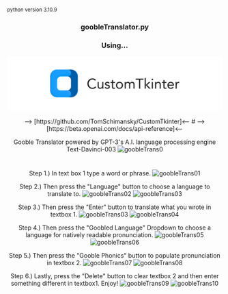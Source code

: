 <small>python version 3.10.9</small>


<h3 align="center">  goobleTranslator.py</h3>
<h3 align="center"> Using...</h3>
    <p align="center">
    <picture>
        <source media="(prefers-color-scheme: dark)" srcset="./documentation_images/CustomTkinter_logo_dark.png">
        <img src="./documentation_images/CustomTkinter_logo_light.png">
    </picture>
    </p>
<div align="center">
--> [https://github.com/TomSchimansky/CustomTkinter]<--
#
--> [https://beta.openai.com/docs/api-reference]<--

Gooble Translator powered by GPT-3's A.I. language processing engine Text-Davinci-003
![goobleTrans0](https://user-images.githubusercontent.com/86094465/211255401-070a6b85-48aa-4518-bcc8-b7025dc6fc39.png)

# 
# 
# 
      
Step 1.) In text box 1 type a word or phrase.
![goobleTrans01](https://user-images.githubusercontent.com/86094465/211255411-c8338055-437f-4b3e-b0e1-4b6582430924.png)


Step 2.) Then press the "Language" button to choose a language to translate to.
![goobleTrans02](https://user-images.githubusercontent.com/86094465/211256698-0bd8d412-08ee-42b9-b06e-d8691fed0c1f.png)
![goobleTrans03](https://user-images.githubusercontent.com/86094465/211256709-ea21e789-d11f-470e-b021-3a00b2db0465.png)


Step 3.) Then press the "Enter" button to translate what you wrote in textbox 1.
![goobleTrans03](https://user-images.githubusercontent.com/86094465/211255433-85bdecc4-d0cd-4c42-8d49-1bc845ddc23d.png)
![goobleTrans04](https://user-images.githubusercontent.com/86094465/211255448-b8d040f9-a17d-4949-b18c-7f778ed112d4.png)


Step 4.) Then press the "Goobled Language" Dropdown to choose a language for natively readable pronunciation.
![goobleTrans05](https://user-images.githubusercontent.com/86094465/211255469-c23976a3-e815-4722-bee3-c9268d7dd7ca.png)
![goobleTrans06](https://user-images.githubusercontent.com/86094465/211255564-cb3b41c3-6ccc-47c7-9d0c-a0cd981a365e.png)


Step 5.) Then press the "Gooble Phonics" button to populate pronunciation in textbox 2.
![goobleTrans07](https://user-images.githubusercontent.com/86094465/211255587-18fd5836-9914-43a3-af54-39e7bc599d0b.png)
![goobleTrans08](https://user-images.githubusercontent.com/86094465/211255609-7345fa1b-934a-4e91-8dd0-93f0282d6726.png)


Step 6.) Lastly, press the "Delete" button to clear textbox 2 and then enter something different in textbox1. Enjoy!
![goobleTrans09](https://user-images.githubusercontent.com/86094465/211255629-2c0f2916-dc71-45c6-9343-8c678b0d7385.png)
![goobleTrans10](https://user-images.githubusercontent.com/86094465/211255658-08278ff8-8c9f-4d12-bb1a-ef075f5ba11f.png)
